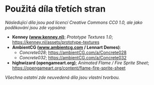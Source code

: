 # Použitá díla třetích stran

*Následující díla jsou pod licencí Creative Commons CC0 1.0, ale jako poděkování jsou zde vypsána:*
- **Kenney (www.kenney.nl)**; *Prototype Textures 1.0*; https://kenney.nl/assets/prototype-textures
- **AmbientCG (www.ambientcg.com / Lennart Demes)**:
    - *Concrete028*; https://ambientCG.com/a/Concrete028
    - *Concrete032*; https://ambientCG.com/a/Concrete032
- **highwizard (opengameart.org)**; *Animated Flame / Fire Sprite Sheet*; https://opengameart.org/content/flame-fire-sprite-sheet

*Všechna ostatní zde neuvedená díla jsou vlastní tvorbou.*
